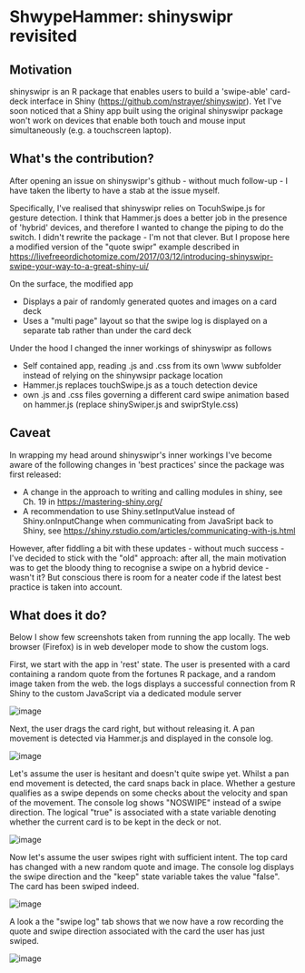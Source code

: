 # ShwypeHammer: shinyswipr revisited

## Motivation
shinyswipr is an R package that enables users to build a 'swipe-able' card-deck interface in Shiny (https://github.com/nstrayer/shinyswipr).
Yet I've soon noticed that a Shiny app built using the original shinyswipr package won't work on devices that enable both touch and mouse input simultaneously (e.g. a touchscreen laptop).

## What's the contribution?
After opening an issue on shinyswipr's github - without much follow-up - I have taken the liberty to have a stab at the issue myself.

Specifically, I've realised that shinyswipr relies on TocuhSwipe.js for gesture detection. I think that Hammer.js does a better job in the presence of 'hybrid' devices, and therefore I wanted to change the piping to do the switch.
I didn't rewrite the package - I'm not that clever. But I propose here a modified version of the "quote swipr" example described in https://livefreeordichotomize.com/2017/03/12/introducing-shinyswipr-swipe-your-way-to-a-great-shiny-ui/


On the surface, the modified app
- Displays a pair of randomly generated quotes and images on a card deck 
- Uses a "multi page" layout so that the swipe log is displayed on a separate tab rather than under the card deck

Under the hood I changed the inner workings of shinyswipr as follows
- Self contained app, reading .js and .css from its own \www subfolder instead of relying on the shinywsipr package location
- Hammer.js replaces touchSwipe.js as a touch detection device
- own .js and .css files governing a different card swipe animation based on hammer.js (replace shinySwiper.js and swiprStyle.css) 

## Caveat
In wrapping my head around shinyswipr's inner workings I've become aware of the following changes in 'best practices' since the package was first released:
- A change in the approach to writing and calling modules in shiny, see Ch. 19 in https://mastering-shiny.org/
- A recommendation to use Shiny.setInputValue instead of Shiny.onInputChange when communicating from JavaSript back to Shiny, see https://shiny.rstudio.com/articles/communicating-with-js.html

However, after fiddling a bit with these updates - without much success - I've decided to stick with the "old" approach: after all, the main motivation was to get the bloody thing to recognise a swipe on a hybrid device - wasn't it? But conscious there is room for a neater code if the latest best practice is taken into account.

## What does it do?
Below I show few screenshots taken from running the app locally. The web browser (Firefox) is in web developer mode to show the custom logs.

First, we start with the app in 'rest' state. The user is presented with a card containing a random quote from the fortunes R package, and a random image taken from the web. the logs displays a successful connection from R Shiny to the custom JavaScript via a dedicated module server

![image](https://user-images.githubusercontent.com/55926257/135081817-57f2ad00-88ed-4ffa-b901-11be545b77e4.png)

Next, the user drags the card right, but without releasing it.  A pan movement is detected via Hammer.js and displayed in the console log.

![image](https://user-images.githubusercontent.com/55926257/135082132-e6bfe8c0-6817-436c-8c96-781e2ad2712f.png)

Let's assume the user is hesitant and doesn't quite swipe yet. Whilst a pan end movement is detected, the card snaps back in place. Whether a gesture qualifies as a swipe depends on some checks about the velocity and span of the movement. The console log shows "NOSWIPE" instead of a swipe direction. The logical "true" is associated with a state variable denoting whether the current card is to be kept in the deck or not. 

![image](https://user-images.githubusercontent.com/55926257/135082271-767f52e1-9936-462d-8f95-a53752dbfda0.png)

Now let's assume the user swipes right with sufficient intent. The top card has changed with a new random quote and image. The console log displays the swipe direction and the "keep" state variable takes the value "false". The card has been swiped indeed.

![image](https://user-images.githubusercontent.com/55926257/135082557-5aa8d0c4-a260-40ff-8093-c045e565b7ff.png)

A look a the "swipe log" tab shows that we now have a row recording the quote and swipe direction associated with the card the user has just swiped.

![image](https://user-images.githubusercontent.com/55926257/135082924-734f941f-eedb-4911-b535-0d1bbe521172.png)

